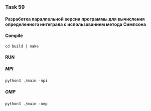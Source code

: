 ### Task 59  
#### Разработка параллельной версии программы для вычисления определенного интеграла с использованием метода Симпсона

#### Compile
`cd build | make`

#### RUN
##### MPI 
`python3 ./main -mpi`

##### OMP
`python3 ./main -omp`